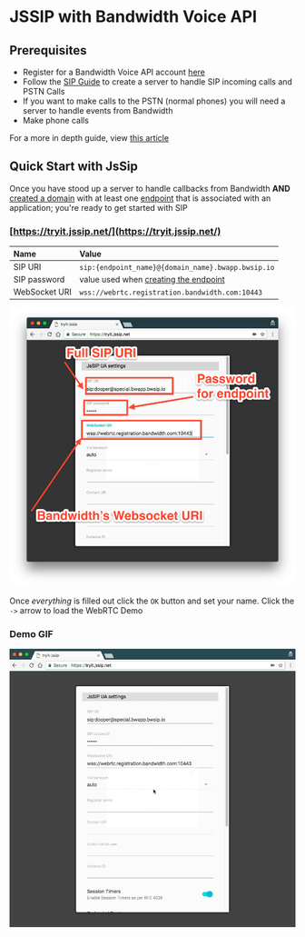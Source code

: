 # JSSIP with Bandwidth Voice API

## Prerequisites

- Register for a Bandwidth Voice API account [here](https://catapult.inetwork.com)
- Follow the [SIP Guide](sip.md) to create a server to handle SIP incoming calls and PSTN Calls
- If you want to make calls to the PSTN (normal phones) you will need a server to handle events from Bandwidth
- Make phone calls

For a more in depth guide, view [this article](sip.md)

## Quick Start with JsSip

Once you have stood up a server to handle callbacks from Bandwidth **AND** [created a domain](http://dev.bandwidth.com/ap-docs/methods/domains/postDomains.html) with at least one [endpoint](http://dev.bandwidth.com/ap-docs/methods/endpoints/postEndpoints.html) that is associated with an application; you're ready to get started with SIP

### [https://tryit.jssip.net/](https://tryit.jssip.net/)

| Name          | Value                                                                                                          |
|:--------------|:---------------------------------------------------------------------------------------------------------------|
| SIP URI       | `sip:{endpoint_name}@{domain_name}.bwapp.bwsip.io`                                                             |
| SIP password  | value used when [creating the endpoint](http://dev.bandwidth.com/ap-docs/methods/endpoints/postEndpoints.html) |
| WebSocket URI | `wss://webrtc.registration.bandwidth.com:10443`                                                                |

![complete setup](images/tryit_filledout.png)

Once *everything* is filled out click the `OK` button and set your name. Click the `->` arrow to load the WebRTC Demo

### Demo GIF

![Demo](images/web_rtc.gif)
